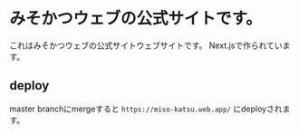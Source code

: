 # みそかつウェブの公式サイトです。

これはみそかつウェブの公式サイトウェブサイトです。
Next.jsで作られています。

## deploy

master branchにmergeすると `https://miso-katsu.web.app/` にdeployされます。


